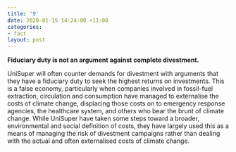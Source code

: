 ```yaml
---
title: '9'
date: 2020-01-15 14:24:00 +11:00
categories:
- fact
layout: post
---
```


**Fiduciary duty is not an argument against complete divestment.**

UniSuper will often counter demands for divestment with arguments that they have a fiduciary duty to seek the highest returns on investments. This is a false economy, particularly when companies involved in fossil-fuel extraction, circulation and consumption have managed to externalise the costs of climate change, displacing those costs on to emergency response agencies, the healthcare system, and others who bear the brunt of climate change. While UniSuper have taken some steps toward a broader, environmental and social definition of costs, they have largely used this as a means of managing the risk of divestment campaigns rather than dealing with the actual and often externalised costs of climate change. 